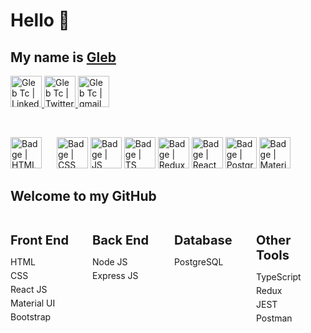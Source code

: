   <h1> Hello 👋 </h1>
  <h2> My name is <a href="https://gtportfolio.dev">Gleb</a> </h2>
    <p>
      <a href="https://www.linkedin.com/in/glebtc/">
        <img alt="Gleb Tc | LinkedIn" width="50px" src="https://www.svgrepo.com/show/448234/linkedin.svg" />
      </a>
      <a href="https://twitter.com/Gleb_TC">
        <img alt="Gleb Tc | Twitter" width="50px" src="https://www.svgrepo.com/show/475689/twitter-color.svg" />
      </a>
      <a href="mailto:gleb.tchani@gmail.com">
        <img alt="Gleb Tc | gmail" width="50px" src="https://www.svgrepo.com/show/452213/gmail.svg" />
      </a>
  </p>
<br>
  <p>
    <img alt="Badge | HTML" width="50px" src="https://www.svgrepo.com/show/349402/html5.svg" style="margin-right: 20px"/>
    <img alt="Badge | CSS" width="50px" src="https://www.svgrepo.com/show/349330/css3.svg" />
    <img alt="Badge | JS" width="50px" src="https://www.svgrepo.com/show/303206/javascript-logo.svg" />
    <img alt="Badge | TS" width="50px" src="https://www.svgrepo.com/show/354478/typescript-icon.svg" />
    <img alt="Badge | Redux" width="50px" src="https://www.svgrepo.com/show/303557/redux-logo.svg" />    
    <img alt="Badge | React" width="50px" src="https://www.svgrepo.com/show/354259/react.svg" />
    <img alt="Badge | PostgrSQL" width="50px" src="https://www.svgrepo.com/show/354200/postgresql.svg" />
    <img alt="Badge | Material UI" width="50px" src="https://www.svgrepo.com/show/354048/material-ui.svg" />
  </p>

<h2>Welcome to my GitHub</h2>
<div style="display: flex; justify-content: space-between;">
  <div style="flex: 1; margin-right: 20px;">
    <h3 style="font-size: 20px; margin-bottom: 10px;">Front End</h3>
    <ul style="list-style-type: none; padding: 0;">
      <li style="margin-bottom: 5px;">HTML</li>
      <li style="margin-bottom: 5px;">CSS</li>
      <li style="margin-bottom: 5px;">React JS</li>
      <li style="margin-bottom: 5px;">Material UI</li>
      <li style="margin-bottom: 5px;">Bootstrap</li>
    </ul>
  </div>
  <div style="flex: 1; margin-right: 20px;">
    <h3 style="font-size: 20px; margin-bottom: 10px;">Back End</h3>
    <ul style="list-style-type: none; padding: 0;">
      <li style="margin-bottom: 5px;">Node JS</li>
      <li style="margin-bottom: 5px;">Express JS</li>
    </ul>
  </div>
  <div style="flex: 1; margin-right: 20px;">
    <h3 style="font-size: 20px; margin-bottom: 10px;">Database</h3>
    <ul style="list-style-type: none; padding: 0;">
      <li style="margin-bottom: 5px;">PostgreSQL</li>
    </ul>
  </div>
  <div style="flex: 1;">
    <h3 style="font-size: 20px; margin-bottom: 10px;">Other Tools</h3>
    <ul style="list-style-type: none; padding: 0;">
      <li style="margin-bottom: 5px;">TypeScript</li>
      <li style="margin-bottom: 5px;">Redux</li>
      <li style="margin-bottom: 5px;">JEST</li>
      <li style="margin-bottom: 5px;">Postman</li>
    </ul>
  </div>
</div>

